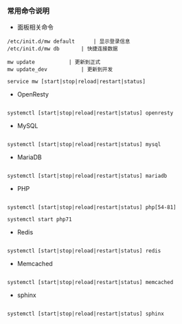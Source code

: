 ### 常用命令说明


- 面板相关命令

```
/etc/init.d/mw default		| 显示登录信息
/etc/init.d/mw db 		| 快捷连接数据

mw update 			| 更新到正式
mw update_dev			| 更新到开发

service mw [start|stop|reload|restart|status]
```

- OpenResty

```

systemctl [start|stop|reload|restart|status] openresty 

```

- MySQL

```

systemctl [start|stop|reload|restart|status] mysql 

```

- MariaDB

```

systemctl [start|stop|reload|restart|status] mariadb 

```

- PHP

```

systemctl [start|stop|reload|restart|status] php[54-81] 

systemctl start php71
```

- Redis

```

systemctl [start|stop|reload|restart|status] redis

```

- Memcached

```

systemctl [start|stop|reload|restart|status] memcached

```


- sphinx

```

systemctl [start|stop|reload|restart|status] sphinx

```
